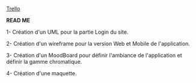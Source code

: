 ﻿

[Trello](https://trello.com/b/KdEMHIjH/ap%C3%A9ro)

**READ ME**

1- Création d'un UML pour la partie Login du site.

2- Création d'un wireframe pour la version Web et Mobile de l'application.

3- Création d'un MoodBoard pour définir l'ambiance de l'application et définir la gamme chromatique.

4- Création d'une maquette.
